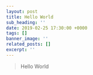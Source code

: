 ```yaml
---
layout: post
title: Hello World
sub_heading: ''
date: 2019-02-25 17:30:00 +0000
tags: []
banner_image: ''
related_posts: []
excerpt: ''
---
```

> Hello World